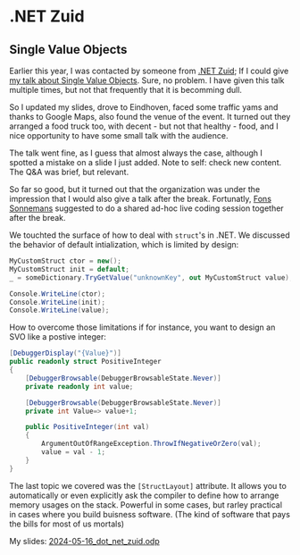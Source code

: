 ﻿# .NET Zuid
## Single Value Objects

Earlier this year, I was contacted by someone from [.NET Zuid](https://www.dotnetzuid.nl/);
If I could give [my talk about Single Value Objects](2024-05-16_dot_net_zuid.md).
Sure, no problem. I have given this talk multiple times, but not that frequently
that it is becomming dull.

So I updated my slides, drove to Eindhoven, faced some traffic yams and thanks
to Google Maps, also found the venue of the event. It turned out they arranged
a food truck too, with decent - but not that healthy - food, and I nice
opportunity to have some small talk with the audience.

The talk went fine, as I guess that almost always the case, although I spotted
a mistake on a slide I just added. Note to self: check new content. The Q&A was
brief, but relevant.

So far so good, but it turned out that the organization was under the impression
that I would also give a talk after the break. Fortunatly, [Fons Sonnemans](https://www.linkedin.com/in/fonssonnemans)
suggested to do a shared ad-hoc live coding session together after the break.

We touchted the surface of how to deal with `struct`'s in .NET. We discussed
the behavior of default intialization, which is limited by design:

``` C#
MyCustomStruct ctor = new();
MyCustomStruct init = default;
_ = someDictionary.TryGetValue("unknownKey", out MyCustomStruct value);

Console.WriteLine(ctor);
Console.WriteLine(init);
Console.WriteLine(value);
```

How to overcome those limitations if for instance, you want to design an SVO
like a postive integer:

``` C#
[DebuggerDisplay("{Value}")]
public readonly struct PositiveInteger
{
    [DebuggerBrowsable(DebuggerBrowsableState.Never)]
    private readonly int value;

    [DebuggerBrowsable(DebuggerBrowsableState.Never)]
    private int Value=> value+1;

    public PositiveInteger(int val)
    {
        ArgumentOutOfRangeException.ThrowIfNegativeOrZero(val);
        value = val - 1;
    }
}
```

The last topic we covered was the `[StructLayout]` attribute. It allows you to
automatically or even explicitly ask the compiler to define how to arrange
memory usages on the stack. Powerful in some cases, but rarley practical in cases
where you build buisness software. (The kind of software that pays the bills
for most of us mortals)

My slides: [2024-05-16_dot_net_zuid.odp](2024-05-16_dot_net_zuid.odp)
